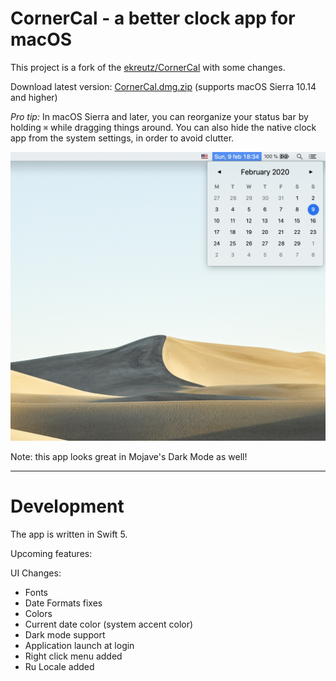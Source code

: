 # CornerCal - a better clock app for macOS

This project is a fork of the [ekreutz/CornerCal](https://github.com/ekreutz/CornerCal)  with some changes. 

Download latest version: [CornerCal.dmg.zip](https://github.com/AlexeyBoldakov/CornerCal/raw/master/builds/CornerCal.dmg.zip) (supports macOS Sierra 10.14 and higher)



*Pro tip:* In macOS Sierra and later, you can reorganize your status bar by holding `⌘` while dragging things around. You can also hide the native clock app from the system settings, in order to avoid clutter. 

![preview](screenshot-01.png)

Note: this app looks great in Mojave's Dark Mode as well!

___

# Development

The app is written in Swift 5.

Upcoming features:

UI Changes:

- Fonts
- Date Formats fixes
- Colors
- Current date color (system accent color)
- Dark mode support
- Application launch at login
- Right click menu added
- Ru Locale added


